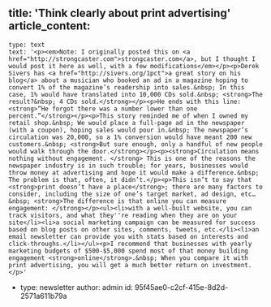 title: 'Think clearly about print advertising'
article_content:
  -
    type: text
    text: '<p><em>Note: I originally posted this on <a href="http://strongcaster.com">strongcaster.com</a>, but I thought I would post it here as well, with a few modifications</em></p><p>Derek Sivers has <a href="http://sivers.org/1pct">a great story on his blog</a> about a musician who booked an ad in a magazine hoping to convert 1% of the magazine’s readership into sales.&nbsp; In this case, 1% would have translated into 10,000 CDs sold.&nbsp; <strong>The result?&nbsp; 4 CDs sold.</strong></p><p>He ends with this line: <strong>“He forgot there was a number lower than one percent.”</strong></p><p>This story reminded me of when I owned my retail shop.&nbsp; We would place a full-page ad in the newspaper (with a coupon), hoping sales would pour in.&nbsp; The newspaper’s circulation was 20,000, so a 1% conversion would have meant 200 new customers.&nbsp; <strong>But sure enough, only a handful of new people would walk through the door.</strong></p><p><strong>Circulation means nothing without engagement. </strong> This is one of the reasons the newspaper industry is in such trouble; for years, businesses would throw money at advertising and hope it would make a difference.&nbsp; The problem is that, often, it didn’t.</p><p>This isn’t to say that <strong>print doesn’t have a place</strong>; there are many factors to consider, including the size of one’s target market, ad design, etc…&nbsp; <strong>The difference is that online you can measure engagement: </strong></p><ul><li>with a well-built website, you can track visitors, and what they''re reading when they are on your site</li><li>a social marketing campaign can be measured for success based on blog posts on other sites, comments, tweets, etc.</li><li>an email newsletter can provide you with stats based on interests and click-throughs.</li></ul><p>I recommend that businesses with yearly marketing budgets of $500-$5,000 spend most of that money building engagement <strong>online</strong>.&nbsp; When you compare it with print advertising, you will get a much better return on investment. </p>'
  -
    type: newsletter
author: admin
id: 95f45ae0-c2cf-415e-8d2d-2571a611b79a
